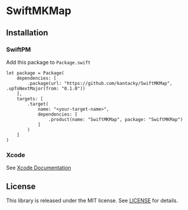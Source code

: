 # SwiftMKMap

## Installation
### SwiftPM
Add this package to `Package.swift`
```
let package = Package(
    dependencies: [
        .package(url: "https://github.com/kantacky/SwiftMKMap", .upToNextMajor(from: "0.1.0"))
    ],
    targets: [
        .target(
            name: "<your-target-name>",
            dependencies: [
                .product(name: "SwiftMKMap", package: "SwiftMKMap")
            ]
        )
    ]
)
```

### Xcode
See [Xcode Documentation](https://developer.apple.com/documentation/xcode/adding-package-dependencies-to-your-app)

## License
This library is released under the MIT license. See [LICENSE](LICENSE) for details.

